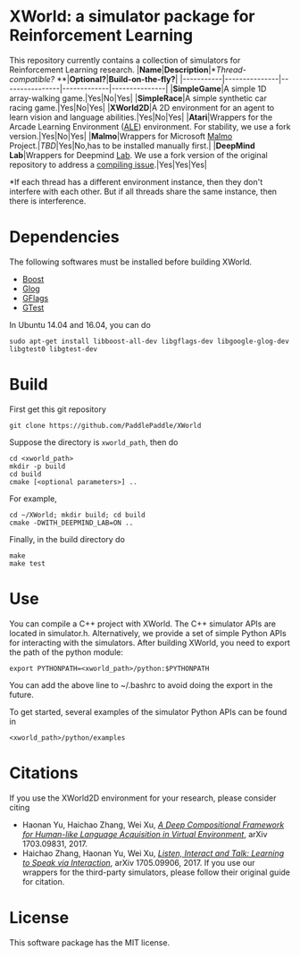 # XWorld: a simulator package for Reinforcement Learning
This repository currently contains a collection of simulators for Reinforcement Learning research.
|**Name**|**Description**|**Thread-compatible?* **|**Optional?**|**Build-on-the-fly?**|
|-----------|---------------|----------------|-------------|---------------|
|**SimpleGame**|A simple 1D array-walking game.|Yes|No|Yes|
|**SimpleRace**|A simple synthetic car racing game.|Yes|No|Yes|
|**XWorld2D**|A 2D environment for an agent to learn vision and language abilities.|Yes|No|Yes|
|**Atari**|Wrappers for the Arcade Learning Environment ([ALE](http://www.arcadelearningenvironment.org/)) environment. For stability, we use a fork version.|Yes|No|Yes|
|**Malmo**|Wrappers for Microsoft [Malmo](https://github.com/Microsoft/malmo) Project.|*TBD*|Yes|No,has to be installed manually first.|
|**DeepMind Lab**|Wrappers for Deepmind [Lab](https://github.com/deepmind/lab). We use a fork version of the original repository to address a [compiling issue](https://github.com/deepmind/lab/pull/71).|Yes|Yes|Yes|

*If each thread has a different environment instance, then they don't interfere with each other. But if all threads share the same instance, then there is interference.
# Dependencies
The following softwares must be installed before building XWorld.
* [Boost](http://www.boost.org/)
* [Glog](https://github.com/google/glog)
* [GFlags](https://github.com/gflags/gflags)
* [GTest](https://github.com/google/googletest)

In Ubuntu 14.04 and 16.04, you can do
```
sudo apt-get install libboost-all-dev libgflags-dev libgoogle-glog-dev libgtest0 libgtest-dev
```

# Build
First get this git repository
```
git clone https://github.com/PaddlePaddle/XWorld
```

Suppose the directory is `xworld_path`, then do
```
cd <xworld_path>
mkdir -p build
cd build
cmake [<optional parameters>] ..
```
For example,
```
cd ~/XWorld; mkdir build; cd build
cmake -DWITH_DEEPMIND_LAB=ON ..
```

Finally, in the build directory do
```
make
make test
```

# Use
You can compile a C++ project with XWorld. The C++ simulator APIs are located in simulator.h.
Alternatively, we provide a set of simple Python APIs for interacting with the simulators. After building XWorld, you need to export the path of the python module:
```
export PYTHONPATH=<xworld_path>/python:$PYTHONPATH
```
You can add the above line to ~/.bashrc to avoid doing the export in the future.

To get started, several examples of the simulator Python APIs can be found in
```
<xworld_path>/python/examples
```

# Citations
If you use the XWorld2D environment for your research, please consider citing
* Haonan Yu, Haichao Zhang, Wei Xu, [*A Deep Compositional Framework for Human-like Language Acquisition in Virtual Environment*](https://arxiv.org/pdf/1703.09831.pdf), arXiv 1703.09831, 2017.
* Haichao Zhang, Haonan Yu, Wei Xu, [*Listen, Interact and Talk: Learning to Speak via Interaction*](https://arxiv.org/pdf/1705.09906.pdf), arXiv 1705.09906, 2017.
If you use our wrappers for the third-party simulators, please follow their original guide for citation.

# License
This software package has the MIT license.
